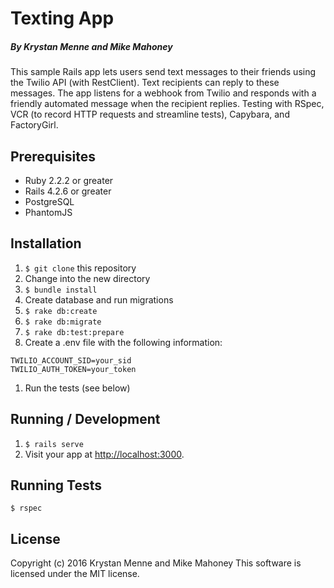 # Texting App

##### By Krystan Menne and Mike Mahoney

This sample Rails app lets users send text messages to their friends using the Twilio API (with RestClient). Text recipients can reply to these messages. The app listens for a webhook from Twilio and responds with a friendly automated message when the recipient replies.
Testing with RSpec, VCR (to record HTTP requests and streamline tests), Capybara, and FactoryGirl.

## Prerequisites
* Ruby 2.2.2 or greater
* Rails 4.2.6 or greater
* PostgreSQL
* PhantomJS

## Installation
1. `$ git clone` this repository
1. Change into the new directory
1. `$ bundle install`
1. Create database and run migrations
  1. `$ rake db:create`
  1. `$ rake db:migrate`
  1. `$ rake db:test:prepare`
1. Create a .env file with the following information:

  ```
  TWILIO_ACCOUNT_SID=your_sid
  TWILIO_AUTH_TOKEN=your_token
  ```
1. Run the tests (see below)

## Running / Development
1. `$ rails serve`
1. Visit your app at [http://localhost:3000](http://localhost:3000).

## Running Tests
`$ rspec`

## License
Copyright (c) 2016 Krystan Menne and Mike Mahoney
This software is licensed under the MIT license.

